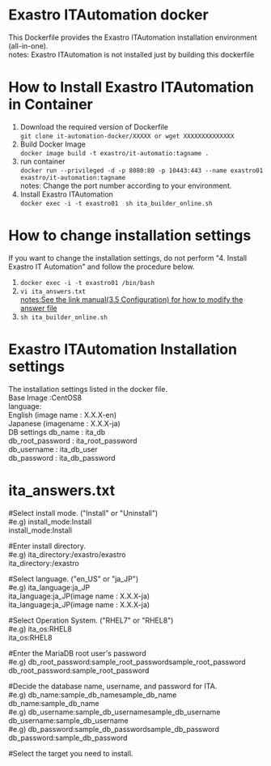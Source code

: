 # Exastro ITAutomation docker
This Dockerfile provides the Exastro ITAutomation installation environment (all-in-one).<br>
notes: Exastro ITAutomation is not installed just by building this dockerfile<br>
# How to Install Exastro ITAutomation in Container
1. Download the required version of Dockerfile<br>
`git clone it-automation-docker/XXXXX or wget XXXXXXXXXXXXXX`<br>
1. Build Docker Image<br>
`docker image build -t exastro/it-automatio:tagname .`<br>
1. run container <br>
`docker run --privileged -d -p 8080:80 -p 10443:443 --name exastro01 exastro/it-automation:tagname`<br>
notes: Change the port number according to your environment.<br>
1. Install Exastro ITAutomation<br>
`docker exec -i -t exastro01  sh ita_builder_online.sh`<br>
# How to change installation settings<br>
If you want to change the installation settings, do not perform "4. Install Exastro IT Automation" and follow the procedure below.
1. `docker exec -i -t exastro01 /bin/bash` <br>
1. `vi ita_answers.txt`<br>
[notes:See the link manual(3.5 Configuration) for how to modify the answer file](https://exastro-suite.github.io/it-automation-docs/asset/Learn/ITA-online-install_en.pdf)<br>
1. `sh ita_builder_online.sh`<br>

# Exastro ITAutomation Installation settings<br>
The installation settings listed in the docker file.<br>
Base Image :CentOS8<br>
language:<br>
English (image name : X.X.X-en)<br>
Japanese (imagename : X.X.X-ja)<br>
DB settings db_name : ita_db<br>
db_root_password : ita_root_password<br>
db_username : ita_db_user<br>
db_password : ita_db_password<br>

# ita_answers.txt
#Select install mode. ("Install" or "Uninstall")<br>
#e.g) install_mode:Install<br>
install_mode:Install<br>

#Enter install directory.<br>
#e.g) ita_directory:/exastro/exastro<br>
ita_directory:/exastro<br>

#Select language. ("en_US" or "ja_JP")<br>
#e.g) ita_language:ja_JP<br>
ita_language:ja_JP(image name : X.X.X-ja)<br>
ita_language:ja_JP(image name : X.X.X-ja)<br>

#Select Operation System. ("RHEL7" or "RHEL8")<br>
#e.g) ita_os:RHEL8<br>
ita_os:RHEL8<br>

#Enter the MariaDB root user's password<br>
#e.g) db_root_password:sample_root_passwordsample_root_password<br>
db_root_password:sample_root_password<br>

#Decide the database name, username, and password for ITA.<br>
#e.g) db_name:sample_db_namesample_db_name<br>
db_name:sample_db_name<br>
#e.g) db_username:sample_db_usernamesample_db_username<br>
db_username:sample_db_username<br>
#e.g) db_password:sample_db_passwordsample_db_password<br>
db_password:sample_db_password<br>

#Select the target you need to install.<br>
